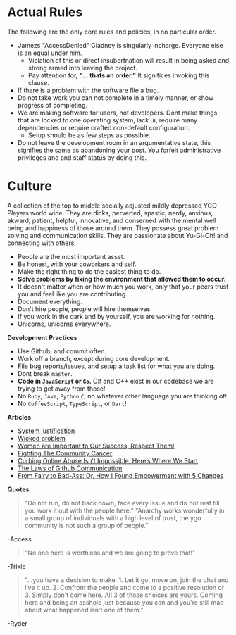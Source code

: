 Actual Rules
============

The following are the only core rules and policies, in no particular order.

- Jamezs "AccessDenied" Gladney is singularly incharge. Everyone else is an equal under him.
    - Violation of this or direct insubortnation will result in being asked and strong armed into leaving the project.
    - Pay attention for, **"... thats an order."** It significes invoking this clause.
- If there is a problem with the software file a bug.
- Do not take work you can not complete in a timely manner, or show progress of completing.
- We are making software for users, not developers. Dont make things that are locked to one operating system, lack ui, require many dependencies or require crafted non-default configuration.
    - Setup should be as few steps as possible.
- Do not leave the development room in an argumentative state, this signifies the same as abandoning your post. You forfeit administrative privileges and and staff status by doing this.


Culture
=======

A collection of the top to middle socially adjusted mildly depressed YGO Players world wide. They are dicks, perverted, spastic, nerdy, anxious, akward, patient, helpful, innovative, and conserned with the mental well being and happiness of those around them. They possess great problem solving and communication skills. They are passionate about Yu-Gi-Oh! and connecting with others.

- People are the most important asset.
- Be honest, with your coworkers and self.
- Make the right thing to do the easiest thing to do.
- **Solve problems by fixing the environment that allowed them to occur.**
- It doesn't matter when or how much you work, only that your peers trust you and feel like you are contributing.
- Document everything.
- Don't hire people, people will hire themselves.
- If you work in the dark and by yourself, you are working for nothing.
- Unicorns, unicorns everywhere.


**Development Practices**
- Use Github, and commit often.
- Work off a branch, except during core development.
- File bug reports/issues, and setup a task list for what you are doing.
- Dont break `master`.
- **Code in `JavaScript` or `Go`.** C# and C++ exist in our codebase we are trying to get away from those!
- No `Ruby`, `Java`, `Python`,`C`, no whatever other language you are thinking of!
- No `CoffeeScript`, `TypeScript`, or `Dart`!


**Articles**
* [System justification](http://en.m.wikipedia.org/wiki/System_justification)
* [Wicked problem](http://en.wikipedia.org/wiki/Wicked_problem)
* [Women are Important to Our Success, Respect Them!](http://reviews.financesonline.com/most-popular-social-media-sites-review/)
* [Fighting The Community Cancer](https://modelviewculture.com/pieces/leaving-toxic-open-source-communities)
* [Curbing Online Abuse Isn’t Impossible. Here’s Where We Start](http://www.wired.com/2014/05/fighting-online-harassment/)
* [The Laws of Github Communication](http://ben.balter.com/2014/11/06/rules-of-communicating-at-github/)
* [From Fairy to Bad-Ass: Or, How I Found Empowerment with 5 Changes](https://medium.com/@lindsaykohler/from-fairy-to-bad-ass-or-how-i-found-empowerment-with-5-changes-bcddab4c11c7)

**Quotes**
> "Do not run, do not back down, face every issue and do not rest till you work it out with the people here."
> "Anarchy works wonderfully in a small group of individuals with a high level of trust, the ygo community is not such a group of people."

-Access


> "No one here is worthless and we are going to prove that!"

-Trixie


> "...you have a decision to make. 1. Let it go, move on, join the chat and live it up. 2. Confront the people and come to a positive resolution or 3. Simply don't come here. All 3 of those choices are yours. Coming here and being an asshole just because you can and you're still mad about what happened isn't one of them."

-Ryder


